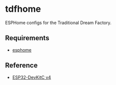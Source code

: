 # tdfhome
ESPHome configs for the Traditional Dream Factory.

## Requirements
* [esphome](https://esphome.io/guides/getting_started_command_line.html#installation)

## Reference
* [ESP32-DevKitC v4](https://docs.espressif.com/projects/esp-idf/en/latest/esp32/hw-reference/esp32/get-started-devkitc.html)


